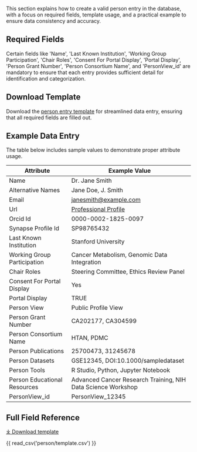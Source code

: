 This section explains how to create a valid person entry in the database, with a focus on required fields, template usage, and a practical example to ensure data consistency and accuracy.

## Required Fields 
Certain fields like 'Name', 'Last Known Institution', 'Working Group Participation', 'Chair Roles', 'Consent For Portal Display', 'Portal Display', 'Person Grant Number', 'Person Consortium Name', and 'PersonView_id' are mandatory to ensure that each entry provides sufficient detail for identification and categorization.


## Download Template
Download the [person entry template](https://github.com/mc2-center/data-models/raw/main/templates/PersonView.csv) for streamlined data entry, ensuring that all required fields are filled out.

## Example Data Entry
The table below includes sample values to demonstrate proper attribute usage.

| **Attribute**               | **Example Value**                                                                                     |
|-----------------------------|--------------------------------------------------------------------------------------------------------|
| Name                        | Dr. Jane Smith                                                                                        |
| Alternative Names           | Jane Doe, J. Smith                                                                                    |
| Email                       | janesmith@example.com                                                                                 |
| Url                         | [Professional Profile](https://www.example.com/janesmith)                                             |
| Orcid Id                    | 0000-0002-1825-0097                                                                                   |
| Synapse Profile Id          | SP98765432                                                                                            |
| Last Known Institution      | Stanford University                                                                                   |
| Working Group Participation | Cancer Metabolism, Genomic Data Integration                                                           |
| Chair Roles                 | Steering Committee, Ethics Review Panel                                                               |
| Consent For Portal Display  | Yes                                                                                                    |
| Portal Display              | TRUE                                                                                                   |
| Person View                 | Public Profile View                                                                                    |
| Person Grant Number         | CA202177, CA304599                                                                                     |
| Person Consortium Name      | HTAN, PDMC                                                                                            |
| Person Publications         | 25700473, 31245678                                                                                     |
| Person Datasets             | GSE12345, DOI:10.1000/sampledataset                                                                   |
| Person Tools                | R Studio, Python, Jupyter Notebook                                                                    |
| Person Educational Resources | Advanced Cancer Research Training, NIH Data Science Workshop                                           |
| PersonView_id               | PersonView_12345                                                                                       |

## Full Field Reference

[⤓ Download template](https://github.com/mc2-center/data-models/raw/main/templates/PersonView.csv)

{{ read_csv('person/template.csv') }}